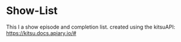 # Show-List
This I a show episode and completion list. created using the kitsuAPI: https://kitsu.docs.apiary.io/# 
